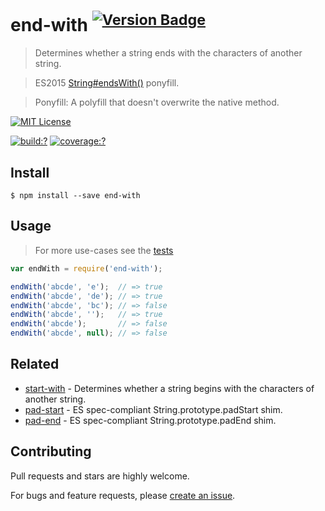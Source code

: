 # end-with <sup>[![Version Badge](http://versionbadg.es/gearcase/end-with.svg)](https://npmjs.org/package/end-with)</sup>


> Determines whether a string ends with the characters of another string.

> ES2015 [String#endsWith()](http://www.ecma-international.org/ecma-262/6.0/#sec-string.prototype.endswith) ponyfill.

> Ponyfill: A polyfill that doesn't overwrite the native method.


[![MIT License](https://img.shields.io/badge/license-MIT_License-green.svg?style=flat-square)](https://github.com/gearcase/end-with/blob/master/LICENSE)

[![build:?](https://img.shields.io/travis/gearcase/end-with/master.svg?style=flat-square)](https://travis-ci.org/gearcase/end-with)
[![coverage:?](https://img.shields.io/coveralls/gearcase/end-with/master.svg?style=flat-square)](https://coveralls.io/github/gearcase/end-with)


## Install

```
$ npm install --save end-with 
```

## Usage

> For more use-cases see the [tests](https://github.com/gearcase/end-with/blob/master/test/spec/index.js)

```js
var endWith = require('end-with');

endWith('abcde', 'e');  // => true
endWith('abcde', 'de'); // => true
endWith('abcde', 'bc'); // => false
endWith('abcde', '');   // => true
endWith('abcde');       // => false
endWith('abcde', null); // => false

```

## Related

- [start-with](https://github.com/gearcase/start-with) - Determines whether a string begins with the characters of another string.
- [pad-start](https://github.com/gearcase/pad-start) - ES spec-compliant String.prototype.padStart shim.
- [pad-end](https://github.com/gearcase/pad-end) - ES spec-compliant String.prototype.padEnd shim.

## Contributing
 
Pull requests and stars are highly welcome. 

For bugs and feature requests, please [create an issue](https://github.com/gearcase/end-with/issues). 
